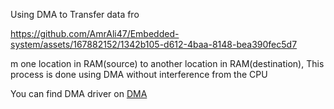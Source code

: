 
Using DMA to Transfer data fro

https://github.com/AmrAli47/Embedded-system/assets/167882152/1342b105-d612-4baa-8148-bea390fec5d7

m one location in RAM(source) to another location in RAM(destination),
This process is done using DMA without interference from the CPU

You can find DMA driver on [DMA](https://github.com/AmrAli47/Embedded-system/tree/origin/STM32F103C8T6%20MCAL%20Layer/MCU%20Peripheral%20drivers/DMA)
